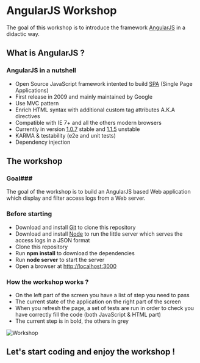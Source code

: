 AngularJS Workshop
================

The goal of this workshop is to introduce the framework [AngularJS](http://angularjs.org/) in a didactic way.


What is AngularJS ?
-------------------

### AngularJS in a nutshell ###

* Open Source JavaScript framework intented to build [SPA](http://en.wikipedia.org/wiki/Single-page_application) (Single Page Applications)
* First release in 2009 and mainly maintained by Google
* Use MVC pattern
* Enrich HTML syntax with additional custom tag attributes A.K.A directives
* Compatible with IE 7+ and all the others modern browsers
* Currently in version [1.0.7](http://code.angularjs.org/1.0.7/) stable and [1.1.5](http://code.angularjs.org/1.1.5/) unstable
* KARMA & testability (e2e and unit tests)
* Dependency injection

The workshop
------------

### Goal###
The goal of the workshop is to build an AngularJS based Web application which display and filter access logs from a Web server.

### Before starting ###
* Download and install [Git](http://git-scm.com/downloads) to clone this repository
* Download and install [Node](http://nodejs.org/download/) to run the little server which serves the access logs in a JSON format
* Clone this repository
* Run **npm install** to download the dependencies
* Run **node server** to start the server
* Open a browser at [http://localhost:3000](http://localhost:3000)

### How the workshop works ? ###

* On the left part of the screen you have a list of step you need to pass
* The current state of the application on the right part of the screen
* When you refresh the page, a set of tests are run in order to check you have correctly fill the code (both JavaScript & HTML part)
* The current step is in bold, the others in grey

![Workshop](http://res.cloudinary.com/dbkg4gpdt/image/upload/c_scale,h_500,w_800/v1371421061/workshop-angular_ipevhd.png)


Let's start coding and enjoy the workshop !
-------------------------------------------



